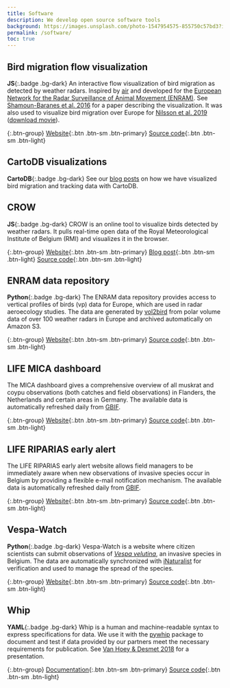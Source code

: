 ```yaml
---
title: Software
description: We develop open source software tools
background: https://images.unsplash.com/photo-1547954575-855750c57bd3?ixlib=rb-1.2.1&ixid=eyJhcHBfaWQiOjEyMDd9&auto=format&fit=crop&w=1500&q=80
permalink: /software/
toc: true
---
```


## Bird migration flow visualization

**JS**{:.badge .bg-dark} An interactive flow visualization of bird migration as detected by weather radars. Inspired by [air](http://air.nullschool.net) and developed for the [European Network for the Radar Surveillance of Animal Movement (ENRAM)](http://enram.eu). See [Shamoun-Baranes et al. 2016](https://doi.org/10.1371/journal.pone.0160106) for a paper describing the visualization. It was also used to visualize bird migration over Europe for [Nilsson et al. 2019](https://doi.org/10.1111/ecog.04003) ([download movie](https://zenodo.org/record/1172801/files/cartoviz.mov?download=1)).

{:.btn-group}
[Website](http://aloftdata.github.io/bird-migration-flow-visualization/viz/){:.btn .btn-sm .btn-primary}
[Source code](https://github.com/aloftdata/bird-migration-flow-visualization){:.btn .btn-sm .btn-light}

## CartoDB visualizations

**CartoDB**{:.badge .bg-dark} See our [blog posts](/blog?category=CartoDB) on how we have visualized bird migration and tracking data with CartoDB.

## CROW

**JS**{:.badge .bg-dark} CROW is an online tool to visualize birds detected by weather radars. It pulls real-time open data of the Royal Meteorological Institute of Belgium (RMI) and visualizes it in the browser.

{:.btn-group}
[Website](https://www.meteo.be/birddetection){:.btn .btn-sm .btn-primary}
[Blog post](/blog/crow){:.btn .btn-sm .btn-light}
[Source code](https://github.com/inbo/crow){:.btn .btn-sm .btn-light}

## ENRAM data repository

**Python**{:.badge .bg-dark} The ENRAM data repository provides access to vertical profiles of birds (vp) data for Europe, which are used in radar aeroecology studies. The data are generated by [vol2bird](https://github.com/adokter/vol2bird) from polar volume data of over 100 weather radars in Europe and archived automatically on Amazon S3.

{:.btn-group}
[Website](https://aloftdata.eu/browse/){:.btn .btn-sm .btn-primary}
[Source code](https://github.com/aloftdata/data-repository){:.btn .btn-sm .btn-light}

## LIFE MICA dashboard

The MICA dashboard gives a comprehensive overview of all muskrat and coypu observations (both catches and field observations) in Flanders, the Netherlands and certain areas in Germany. The available data is automatically refreshed daily from [GBIF](https://www.gbif.org).

{:.btn-group}
[Website](http://mica.inbo.be/){:.btn .btn-sm .btn-primary}
[Source code](https://github.com/inbo/mica-dashboard){:.btn .btn-sm .btn-light}

## LIFE RIPARIAS early alert

The LIFE RIPARIAS early alert website allows field managers to be immediately aware when new observations of invasive species occur in Belgium by providing a flexible e-mail notification mechanism. The available data is automatically refreshed daily from [GBIF](https://www.gbif.org).

{:.btn-group}
[Website](https://alert.riparias.be){:.btn .btn-sm .btn-primary}
[Source code](https://github.com/riparias/early-warning-webapp){:.btn .btn-sm .btn-light}

## Vespa-Watch

**Python**{:.badge .bg-dark} Vespa-Watch is a website where citizen scientists can submit observations of [_Vespa velutina_](https://www.inaturalist.org/taxa/119019-Vespa-velutina), an invasive species in Belgium. The data are automatically synchronized with [iNaturalist](https://www.inaturalist.org/) for verification and used to manage the spread of the species.

{:.btn-group}
[Website](https://vespawatch.be){:.btn .btn-sm .btn-primary}
[Source code](https://github.com/inbo/vespa-watch){:.btn .btn-sm .btn-light}

## Whip

**YAML**{:.badge .bg-dark} Whip is a human and machine-readable syntax to express specifications for data. We use it with the [pywhip](https://inbo.github.io/pywhip/) package to document and test if data provided by our partners meet the necessary requirements for publication. See [Van Hoey & Desmet 2018](https://speakerdeck.com/peterdesmet/whip-communicate-and-test-what-to-expect-from-data) for a presentation.

{:.btn-group}
[Documentation](https://github.com/inbo/whip/blob/master/docs/syntax.md){:.btn .btn-sm .btn-primary}
[Source code](https://github.com/inbo/whip){:.btn .btn-sm .btn-light}
